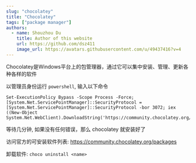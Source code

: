 ```yaml
---
slug: "chocolatey"
title: "Chocolatey"
tags: ["package manager"]
authors:
  - name: Shouzhou Du
    title: Author of this website
    url: https://github.com/dsz411
    image_url: https://avatars.githubusercontent.com/u/49437416?v=4
---
```


Chocolatey是Windows平台上的包管理器，通过它可以集中安装、管理、更新各种各样的软件

以管理员身份运行 `powershell`, 输入以下命令

```shell
Set-ExecutionPolicy Bypass -Scope Process -Force; [System.Net.ServicePointManager]::SecurityProtocol = [System.Net.ServicePointManager]::SecurityProtocol -bor 3072; iex ((New-Object System.Net.WebClient).DownloadString('https://community.chocolatey.org/install.ps1'))
```

等待几分钟, 如果没有任何错误，那么 chocolatey 就安装好了

访问官方的可安装软件列表: https://community.chocolatey.org/packages

卸载软件: `choco uninstall <name>`